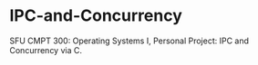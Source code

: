 # IPC-and-Concurrency
SFU CMPT 300: Operating Systems I, Personal Project: IPC and Concurrency via C.
